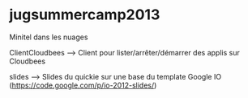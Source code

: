 jugsummercamp2013
=================

Minitel dans les nuages

ClientCloudbees   --> Client pour lister/arrêter/démarrer des applis sur Cloudbees

slides --> Slides du quickie sur une base du template Google IO (https://code.google.com/p/io-2012-slides/)
